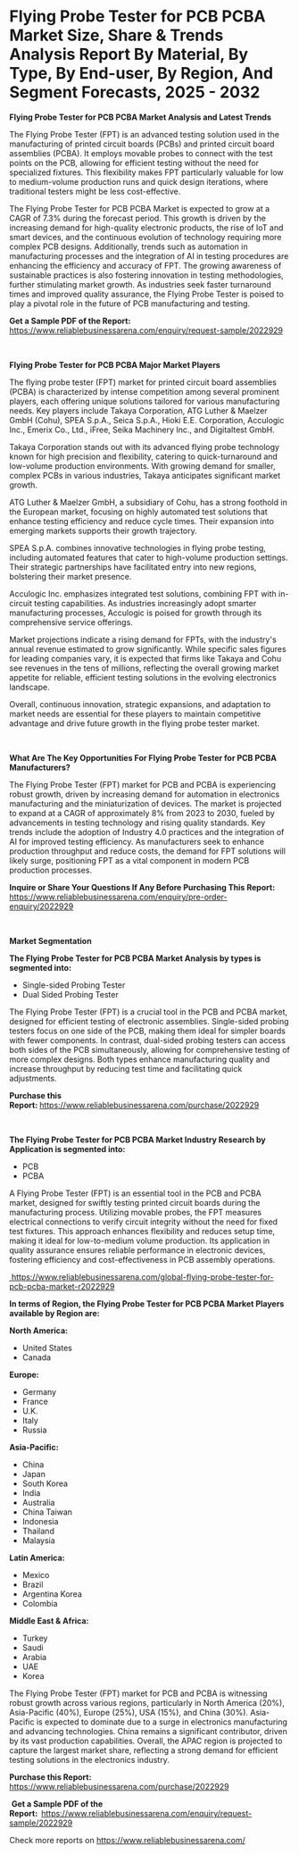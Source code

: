 <p><h1>Flying Probe Tester for PCB PCBA Market Size, Share & Trends Analysis Report By Material, By Type, By End-user, By Region, And Segment Forecasts, 2025 - 2032</h1></p><p><strong>Flying Probe Tester for PCB PCBA Market Analysis and Latest Trends</strong></p>
<p><p>The Flying Probe Tester (FPT) is an advanced testing solution used in the manufacturing of printed circuit boards (PCBs) and printed circuit board assemblies (PCBA). It employs movable probes to connect with the test points on the PCB, allowing for efficient testing without the need for specialized fixtures. This flexibility makes FPT particularly valuable for low to medium-volume production runs and quick design iterations, where traditional testers might be less cost-effective.</p><p>The Flying Probe Tester for PCB PCBA Market is expected to grow at a CAGR of 7.3% during the forecast period. This growth is driven by the increasing demand for high-quality electronic products, the rise of IoT and smart devices, and the continuous evolution of technology requiring more complex PCB designs. Additionally, trends such as automation in manufacturing processes and the integration of AI in testing procedures are enhancing the efficiency and accuracy of FPT. The growing awareness of sustainable practices is also fostering innovation in testing methodologies, further stimulating market growth. As industries seek faster turnaround times and improved quality assurance, the Flying Probe Tester is poised to play a pivotal role in the future of PCB manufacturing and testing.</p></p>
<p><strong>Get a Sample PDF of the Report:&nbsp;</strong> <a href="https://www.reliablebusinessarena.com/enquiry/request-sample/2022929?utm_campaign=2987&utm_medium=2&utm_source=Github&utm_content=ia&utm_term=29032025&utm_id=flying-probe-tester-for-pcb-pcba">https://www.reliablebusinessarena.com/enquiry/request-sample/2022929</a></p>
<p>&nbsp;</p>
<p><strong>Flying Probe Tester for PCB PCBA Major Market Players</strong></p>
<p><p>The flying probe tester (FPT) market for printed circuit board assemblies (PCBA) is characterized by intense competition among several prominent players, each offering unique solutions tailored for various manufacturing needs. Key players include Takaya Corporation, ATG Luther & Maelzer GmbH (Cohu), SPEA S.p.A., Seica S.p.A., Hioki E.E. Corporation, Acculogic Inc., Emerix Co., Ltd., iFree, Seika Machinery Inc., and Digitaltest GmbH. </p><p>Takaya Corporation stands out with its advanced flying probe technology known for high precision and flexibility, catering to quick-turnaround and low-volume production environments. With growing demand for smaller, complex PCBs in various industries, Takaya anticipates significant market growth.</p><p>ATG Luther & Maelzer GmbH, a subsidiary of Cohu, has a strong foothold in the European market, focusing on highly automated test solutions that enhance testing efficiency and reduce cycle times. Their expansion into emerging markets supports their growth trajectory.</p><p>SPEA S.p.A. combines innovative technologies in flying probe testing, including automated features that cater to high-volume production settings. Their strategic partnerships have facilitated entry into new regions, bolstering their market presence.</p><p>Acculogic Inc. emphasizes integrated test solutions, combining FPT with in-circuit testing capabilities. As industries increasingly adopt smarter manufacturing processes, Acculogic is poised for growth through its comprehensive service offerings.</p><p>Market projections indicate a rising demand for FPTs, with the industry's annual revenue estimated to grow significantly. While specific sales figures for leading companies vary, it is expected that firms like Takaya and Cohu see revenues in the tens of millions, reflecting the overall growing market appetite for reliable, efficient testing solutions in the evolving electronics landscape. </p><p>Overall, continuous innovation, strategic expansions, and adaptation to market needs are essential for these players to maintain competitive advantage and drive future growth in the flying probe tester market.</p></p>
<p>&nbsp;</p>
<p><strong>What Are The Key Opportunities For Flying Probe Tester for PCB PCBA Manufacturers?</strong></p>
<p><p>The Flying Probe Tester (FPT) market for PCB and PCBA is experiencing robust growth, driven by increasing demand for automation in electronics manufacturing and the miniaturization of devices. The market is projected to expand at a CAGR of approximately 8% from 2023 to 2030, fueled by advancements in testing technology and rising quality standards. Key trends include the adoption of Industry 4.0 practices and the integration of AI for improved testing efficiency. As manufacturers seek to enhance production throughput and reduce costs, the demand for FPT solutions will likely surge, positioning FPT as a vital component in modern PCB production processes.</p></p>
<p><strong>Inquire or Share Your Questions If Any Before Purchasing This Report:</strong> <a href="https://www.reliablebusinessarena.com/enquiry/pre-order-enquiry/2022929?utm_campaign=2987&utm_medium=2&utm_source=Github&utm_content=ia&utm_term=29032025&utm_id=flying-probe-tester-for-pcb-pcba">https://www.reliablebusinessarena.com/enquiry/pre-order-enquiry/2022929</a></p>
<p>&nbsp;</p>
<p><strong>Market Segmentation</strong></p>
<p><strong>The Flying Probe Tester for PCB PCBA Market Analysis by types is segmented into:</strong></p>
<p><ul><li>Single-sided Probing Tester</li><li>Dual Sided Probing Tester</li></ul></p>
<p><p>The Flying Probe Tester (FPT) is a crucial tool in the PCB and PCBA market, designed for efficient testing of electronic assemblies. Single-sided probing testers focus on one side of the PCB, making them ideal for simpler boards with fewer components. In contrast, dual-sided probing testers can access both sides of the PCB simultaneously, allowing for comprehensive testing of more complex designs. Both types enhance manufacturing quality and increase throughput by reducing test time and facilitating quick adjustments.</p></p>
<p><strong>Purchase this Report:&nbsp;</strong><a href="https://www.reliablebusinessarena.com/purchase/2022929?utm_campaign=2987&utm_medium=2&utm_source=Github&utm_content=ia&utm_term=29032025&utm_id=flying-probe-tester-for-pcb-pcba">https://www.reliablebusinessarena.com/purchase/2022929</a></p>
<p>&nbsp;</p>
<p><strong>The Flying Probe Tester for PCB PCBA Market Industry Research by Application is segmented into:</strong></p>
<p><ul><li>PCB</li><li>PCBA</li></ul></p>
<p><p>A Flying Probe Tester (FPT) is an essential tool in the PCB and PCBA market, designed for swiftly testing printed circuit boards during the manufacturing process. Utilizing movable probes, the FPT measures electrical connections to verify circuit integrity without the need for fixed test fixtures. This approach enhances flexibility and reduces setup time, making it ideal for low-to-medium volume production. Its application in quality assurance ensures reliable performance in electronic devices, fostering efficiency and cost-effectiveness in PCB assembly operations.</p></p>
<p><a href="https://www.reliablebusinessarena.com/global-flying-probe-tester-for-pcb-pcba-market-r2022929?utm_campaign=2987&utm_medium=2&utm_source=Github&utm_content=ia&utm_term=29032025&utm_id=flying-probe-tester-for-pcb-pcba">&nbsp;https://www.reliablebusinessarena.com/global-flying-probe-tester-for-pcb-pcba-market-r2022929</a></p>
<p><strong>In terms of Region, the Flying Probe Tester for PCB PCBA Market Players available by Region are:</strong></p>
<p>
    <p> <strong> North America: </strong>
        <ul>
            <li>United States</li>
            <li>Canada</li>
        </ul>
        </p> 
    <p> <strong> Europe: </strong>
        <ul>
            <li>Germany</li>
            <li>France</li>
            <li>U.K.</li>
            <li>Italy</li>
            <li>Russia</li>
        </ul>
        </p> 
    <p> <strong> Asia-Pacific: </strong>
        <ul>
            <li>China</li>
            <li>Japan</li>
            <li>South Korea</li>
            <li>India</li>
            <li>Australia</li>
            <li>China Taiwan</li>
            <li>Indonesia</li>
            <li>Thailand</li>
            <li>Malaysia</li>
        </ul>
        </p> 
    <p> <strong> Latin America: </strong>
        <ul>
            <li>Mexico</li>
            <li>Brazil</li>
            <li>Argentina Korea</li>
            <li>Colombia</li>
        </ul>
        </p> 
    <p> <strong> Middle East & Africa: </strong>
        <ul>
            <li>Turkey</li>
            <li>Saudi</li>
            <li>Arabia</li>
            <li>UAE</li>
            <li>Korea</li>
        </ul>
    </p>
    </p>
<p><p>The Flying Probe Tester (FPT) market for PCB and PCBA is witnessing robust growth across various regions, particularly in North America (20%), Asia-Pacific (40%), Europe (25%), USA (15%), and China (30%). Asia-Pacific is expected to dominate due to a surge in electronics manufacturing and advancing technologies. China remains a significant contributor, driven by its vast production capabilities. Overall, the APAC region is projected to capture the largest market share, reflecting a strong demand for efficient testing solutions in the electronics industry.</p></p>
<p><strong>Purchase this Report: </strong><a href="https://www.reliablebusinessarena.com/purchase/2022929?utm_campaign=2987&utm_medium=2&utm_source=Github&utm_content=ia&utm_term=29032025&utm_id=flying-probe-tester-for-pcb-pcba">https://www.reliablebusinessarena.com/purchase/2022929</a></p>
<p>&nbsp;<strong>Get a Sample PDF of the Report:&nbsp;&nbsp;</strong><a href="https://www.reliablebusinessarena.com/enquiry/request-sample/2022929?utm_campaign=2987&utm_medium=2&utm_source=Github&utm_content=ia&utm_term=29032025&utm_id=flying-probe-tester-for-pcb-pcba">https://www.reliablebusinessarena.com/enquiry/request-sample/2022929</a></p>
<p><strong></strong></p>
<p>Check more reports on <a href="https://www.reliablebusinessarena.com/?utm_campaign=2987&utm_medium=2&utm_source=Github&utm_content=ia&utm_term=29032025&utm_id=flying-probe-tester-for-pcb-pcba">https://www.reliablebusinessarena.com/</a></p>